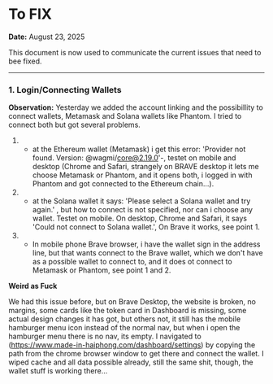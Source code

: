 # To FIX

**Date:** August 23, 2025

This document is now used to communicate the current issues that need to bee fixed.

---

### **1. Login/Connecting Wallets**

**Observation:**
Yesterday we added the account linking and the possibillity to connect wallets, Metamask and Solana wallets like Phantom. I tried to connect both but got several problems.
1. - at the Ethereum wallet (Metamask) i get this error: 'Provider not found. Version: @wagmi/core@2.19.0'-, testet on mobile and desktop (Chrome and Safari, strangely on BRAVE desktop it lets me choose Metamask or Phantom, and it opens both, i logged in with Phantom and got connected to the Ethereum chain...).
2. - at the Solana wallet it says: 'Please select a Solana wallet and try again.' , but how to connect is not specified, nor can i choose any wallet. Testet on mobile. On desktop, Chrome and Safari, it says 'Could not connect to Solana wallet.', On Brave it works, see point 1.
3. - In mobile phone Brave browser, i have the wallet sign in the address line, but that wants connect to the Brave wallet, which we don't have as a possible wallet to connect to, and it does ot connect to Metamask or Phantom, see point 1 and 2.


**Weird as Fuck**

We had this issue before, but on Brave Desktop, the website is broken, no margins, some cards like the token card in Dashboard is missing, some actual design changes it has got, but others not, it still has the mobile hamburger menu icon instead of the normal nav, but when i open the hamburger menu there is no nav, its empty. I navigated to (https://www.made-in-haiphong.com/dashboard/settings) by copying the path from the chrome browser window to get there and connect the wallet. I wiped cache and all data possible already, still the same shit, though, the wallet stuff is working there...
